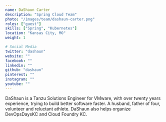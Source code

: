 ```yaml
---
name: DaShaun Carter
description: "Spring Cloud Team"
photo: "/images/team/dashaun-carter.png"
roles: ["guest"]
skills: ["Spring", "Kubernetes"]
location: "Kansas City, MO"
weight: 1

# Social Media
twitter: "dashaun"
website: ""
facebook: ""
linkedin: ""
github: "dashaun"
pinterest: ""
instagram: ""
youtube: ""
---
```


DaShaun is a Tanzu Solutions Engineer for VMware, with over twenty years experience, trying to build better software faster. A husband, father of four, volunteer and reluctant athlete. DaShaun also helps organize DevOpsDaysKC and Cloud Foundry KC.